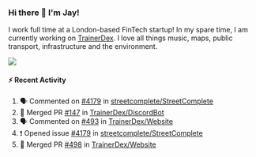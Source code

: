 ### Hi there 👋 I'm Jay!
I work full time at a London-based FinTech startup! In my spare time, I am currently working on [TrainerDex](https://www.github.com/TrainerDex). I love all things music, maps, public transport, infrastructure and the environment.

[<img src="https://github-readme-stats.vercel.app/api/wakatime?username=TurnrDev&layout=compact&custom_title=Last 7 Days Language Breakdown" />](https://wakatime.com/@TurnrDev)  

#### :zap: Recent Activity
<!--START_SECTION:activity-->
1. 🗣 Commented on [#4179](https://github.com/streetcomplete/StreetComplete/issues/4179) in [streetcomplete/StreetComplete](https://github.com/streetcomplete/StreetComplete)
2. 🎉 Merged PR [#147](https://github.com/TrainerDex/DiscordBot/pull/147) in [TrainerDex/DiscordBot](https://github.com/TrainerDex/DiscordBot)
3. 🗣 Commented on [#493](https://github.com/TrainerDex/Website/issues/493) in [TrainerDex/Website](https://github.com/TrainerDex/Website)
4. ❗️ Opened issue [#4179](https://github.com/streetcomplete/StreetComplete/issues/4179) in [streetcomplete/StreetComplete](https://github.com/streetcomplete/StreetComplete)
5. 🎉 Merged PR [#498](https://github.com/TrainerDex/Website/pull/498) in [TrainerDex/Website](https://github.com/TrainerDex/Website)
<!--END_SECTION:activity-->
